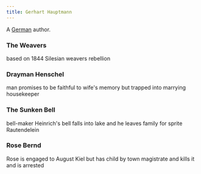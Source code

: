 ```yaml
---
title: Gerhart Hauptmann
---
```


A [German](../index.html) author.

### The Weavers

based on 1844 Silesian weavers rebellion

### Drayman Henschel

man promises to be faithful to wife's memory but trapped into marrying housekeeper

### The Sunken Bell

bell-maker Heinrich's bell falls into lake and he leaves family for sprite Rautendelein

### Rose Bernd

Rose is engaged to August Kiel but has child by town magistrate and kills it and is arrested
